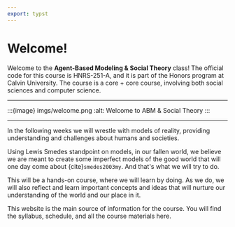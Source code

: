 ```yaml
---
export: typst
---
```


# Welcome!

Welcome to the **Agent-Based Modeling & Social Theory** class! The official code for this course is HNRS-251-A, and it is part of the Honors program at Calvin University. The course is a core + core course, involving both social sciences and computer science.

---

:::{image} imgs/welcome.png
:alt: Welcome to ABM & Social Theory
:::

---

In the following weeks we will wrestle with models of reality, providing understanding and challenges about humans and societies.

Using Lewis Smedes standpoint on models, in our fallen world, we believe we are meant to create some imperfect models of the good world that will one day come about {cite}`smedes2003my`. And that's what we will try to do.

This will be a hands-on course, where we will learn by doing. As we do, we will also reflect and learn important concepts and ideas that will nurture our understanding of the world and our place in it.

This website is the main source of information for the course. You will find the syllabus, schedule, and all the course materials here.
